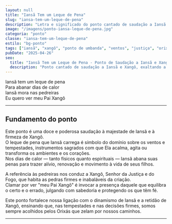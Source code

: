 ```yaml
---
layout: null
title: "Iansã Tem um Leque de Pena"
slug: "iansa-tem-um-leque-de-pena"
description: "Letra e significado do ponto cantado de saudação a Iansã e Xangô, celebrando a força dos ventos e a justiça divina na Umbanda."
image: "/imagens/ponto-iansa-leque-de-pena.jpg"
categoria: "ponto"
classe: "iansa-tem-um-leque-de-pena"
estilo: "bg-ponto"
tags: ["iansã", "xangô", "ponto de umbanda", "ventos", "justiça", "orixás", "gira"]
pubDate: "2025-04-26"
seo:
  title: "Iansã Tem um Leque de Pena - Ponto de Saudação a Iansã e Xangô na Umbanda"
  description: "Ponto cantado de saudação a Iansã e Xangô, exaltando a força dos ventos e a justiça das pedreiras. Celebre a energia vibrante dos Orixás com este cântico de devoção."
---
```



Iansã tem um leque de pena  
Para abanar dias de calor  
Iansã mora nas pedreiras  
Eu quero ver meu Pai Xangô

---

## Fundamento do ponto

Este ponto é uma doce e poderosa saudação à majestade de Iansã e à firmeza de Xangô.  
O leque de pena que Iansã carrega é símbolo do domínio sobre os ventos e tempestades, instrumentos sagrados com que Ela acalma, agita ou transforma os ambientes e os corações.  
Nos dias de calor — tanto físicos quanto espirituais — Iansã abana suas penas para trazer alívio, renovação e movimento à vida de seus filhos.

A referência às pedreiras nos conduz a Xangô, Senhor da Justiça e do Fogo, que habita as pedras firmes e inabaláveis da criação.  
Clamar por ver "meu Pai Xangô" é invocar a presença daquele que equilibra o certo e o errado, julgando com sabedoria e protegendo os que têm fé.

Este ponto fortalece nossa ligação com o dinamismo de Iansã e a retidão de Xangô, ensinando que, nas tempestades e nas decisões firmes, somos sempre acolhidos pelos Orixás que zelam por nossos caminhos.

---

